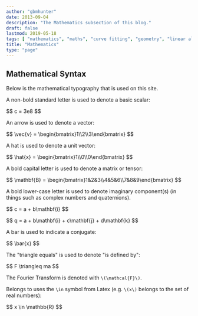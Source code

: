```yaml
---
author: "gbmhunter"
date: 2013-09-04
description: "The Mathematics subsection of this blog."
draft: false
lastmod: 2019-05-18
tags: [ "mathematics", "maths", "curve fitting", "geometry", "linear algebra", "linear programming", "perlin noise", "statistics" ]
title: "Mathematics"
type: "page"
---
```


<h2>Mathematical Syntax</h2>

<p>Below is the mathematical typography that is used on this site.</p>

<p>A non-bold standard letter is used to denote a basic scalar:</p>

<p>$$ c = 3e8 $$</p>

<p>An arrow is used to denote a vector:</p>

<p>$$ \vec{v} = \begin{bmatrix}1\\2\\3\end{bmatrix} $$</p>

<p>A hat is used to denote a unit vector:</p>

<p>$$ \hat{x} = \begin{bmatrix}1\\0\\0\end{bmatrix} $$</p>

<p>A bold capital letter is used to denote a matrix or tensor:</p>

<p>$$ \mathbf{B} = \begin{bmatrix}1&2&3\\4&5&6\\7&8&9\end{bmatrix} $$</p>

<p>A bold lower-case letter is used to denote imaginary component(s) (in things such as complex numbers and quaternions).</p>

<p>$$ c = a + b\mathbf{i} $$</p>

<p>$$ q = a + b\mathbf{i} + c\mathbf{j} + d\mathbf{k} $$</p>

A bar is used to indicate a conjugate:

<p>$$ \bar{x} $$</p>

The "triangle equals" is used to denote "is defined by":

<p>$$ F \triangleq ma $$</p>

The Fourier Transform is denoted with `\(\mathcal{F}\)`.

Belongs to uses the `\in` symbol from Latex (e.g. `\(x\)` belongs to the set of real numbers):

<p>$$ x \in \mathbb{R} $$</p>


